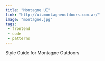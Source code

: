 ```yaml
---
title: "Montagne UI"
link: "http://ui.montagneoutdoors.com.ar/"
image: "montagne.jpg"
tags:
 - frontend
 - code
 - patterns
---
```


Style Guide for Montagne Outdoors
